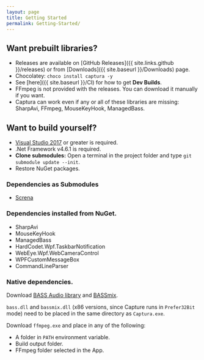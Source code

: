 ```yaml
---
layout: page
title: Getting Started
permalink: Getting-Started/
---
```


## Want prebuilt libraries?
- Releases are available on [GitHub Releases]({{ site.links.github }}/releases) or from [Downloads]({{ site.baseurl }}/Downloads) page.
- Chocolatey: `choco install captura -y`
- See [here]({{ site.baseurl }}/CI) for how to get **Dev Builds**.
- FFmpeg is not provided with the releases. You can download it manually if you want.
- Captura can work even if any or all of these libraries are missing: SharpAvi, FFmpeg, MouseKeyHook, ManagedBass.

## Want to build yourself?
- [Visual Studio 2017](https://visualstudio.com) or greater is required.
- .Net Framework v4.6.1 is required.
- **Clone submodules:** Open a terminal in the project folder and type `git submodule update --init`.
- Restore NuGet packages.

### Dependencies as Submodules
- [Screna](https://github.com/MathewSachin/Screna)

### Dependencies installed from NuGet.
- SharpAvi
- MouseKeyHook
- ManagedBass
- HardCodet.Wpf.TaskbarNotification
- WebEye.Wpf.WebCameraControl
- WPFCustomMessageBox
- CommandLineParser

### Native dependencies.
Download [BASS Audio library](http://www.un4seen.com/download.php?bass24) and [BASSmix](http://www.un4seen.com/download.php?bassmix24).

`bass.dll` and `bassmix.dll` (x86 versions, since Capture runs in `Prefer32Bit` mode) need to be placed in the same directory as `Captura.exe`.

Download `ffmpeg.exe` and place in any of the following:
- A folder in `PATH` environment variable.
- Build output folder.
- FFmpeg folder selected in the App.